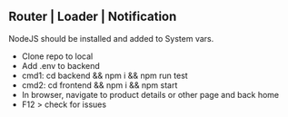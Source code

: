 ## Router | Loader | Notification

NodeJS should be installed and added to System vars.

- Clone repo to local
- Add .env to backend
- cmd1: cd backend && npm i && npm run test
- cmd2: cd frontend && npm i && npm start
- In browser, navigate to product details or other page and back home
- F12 > check for issues
